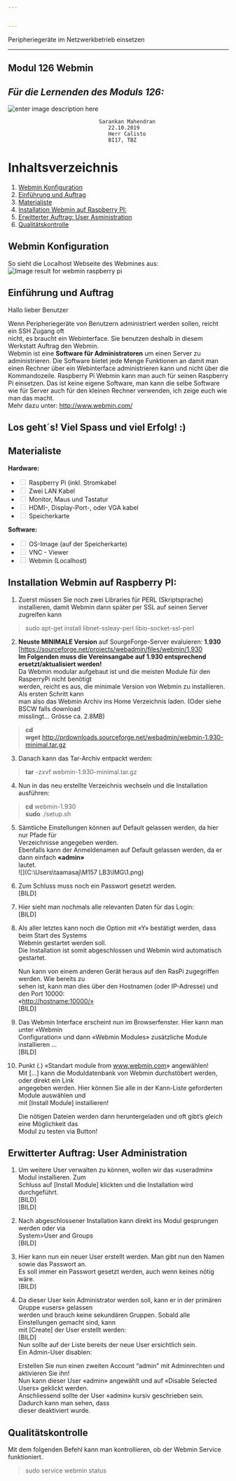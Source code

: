 ```yaml
---


---
```


<p>Peripheriegeräte im Netzwerkbetrieb einsetzen</p>
<hr>
<h2 id="modul-126-webmin">Modul 126 Webmin</h2>
<h2 id="für-die-lernenden-des-moduls-126"><em>Für die Lernenden des Moduls 126:</em></h2>
<p><img src="https://thebroodle.com/wp-content/uploads/2017/06/Webmin-in-Raspberry-Pi.jpg" alt="enter image description here"></p>
<pre><code>								Sarankan Mahendran
								22.10.2019
								Herr Calisto
								BI17, TBZ
</code></pre>
<h1 id="inhaltsverzeichnis">Inhaltsverzeichnis</h1>
<ol>
<li><a href="#example">Webmin Konfiguration</a></li>
<li><a href="#example2">Einführung und Auftrag</a></li>
<li><a href="#example3">Materialiste</a></li>
<li><a href="#example4">Installation Webmin auf Raspberry PI:</a></li>
<li><a href="#example5">Erwitterter Auftrag: User Asministration</a></li>
<li><a href="example6">Qualitätskontrolle</a></li>
</ol>
<h2 id="webmin-konfiguration">Webmin Konfiguration</h2>
<p>So sieht die Localhost Webseite des Webmines aus:<br>
<img src="https://cdn.instructables.com/F8G/938I/IBAAKZK3/F8G938IIBAAKZK3.LARGE.jpg?auto=webp&amp;&amp;frame=1&amp;width=1024&amp;fit=bounds" alt="Image result for webmin raspberry pi"></p>
<h2 id="einführung-und-auftrag">Einführung und Auftrag</h2>
<p>Hallo lieber Benutzer</p>
<p>Wenn Peripheriegeräte von Benutzern administriert werden sollen, reicht ein SSH Zugang oft<br>
nicht, es braucht ein Webinterface. Sie benutzen deshalb in diesem Werkstatt Auftrag den Webmin.<br>
Webmin ist eine <strong>Software für Administratoren</strong> um einen Server zu administrieren. Die Software bietet jede Menge Funktionen an damit man einen Rechner über ein Webinterface administrieren kann und nicht über die Kommandozeile. Raspberry Pi Webmin kann man auch für seinen Raspberry Pi einsetzen. Das ist keine eigene Software, man kann die selbe Software wie für Server auch für den kleinen Rechner verwenden, ich zeige euch wie man das macht.<br>
Mehr dazu unter: <a href="http://www.webmin.com/">http://www.webmin.com/</a></p>
<h2 id="los-geht´s-viel-spass-und-viel-erfolg-">Los geht´s! Viel Spass und viel Erfolg! :)</h2>
<h2 id="materialiste">Materialiste</h2>
<p><strong>Hardware:</strong></p>
<ul>
<li class="task-list-item"><input type="checkbox" class="task-list-item-checkbox" disabled=""> Raspberry Pi (inkl. Stromkabel</li>
<li class="task-list-item"><input type="checkbox" class="task-list-item-checkbox" disabled=""> Zwei LAN Kabel</li>
<li class="task-list-item"><input type="checkbox" class="task-list-item-checkbox" disabled=""> Monitor, Maus und Tastatur</li>
<li class="task-list-item"><input type="checkbox" class="task-list-item-checkbox" disabled=""> HDMI-, Display-Port-, oder VGA kabel</li>
<li class="task-list-item"><input type="checkbox" class="task-list-item-checkbox" disabled=""> Speicherkarte</li>
</ul>
<p><strong>Software:</strong></p>
<ul>
<li class="task-list-item"><input type="checkbox" class="task-list-item-checkbox" disabled=""> OS-Image (auf der Speicherkarte)</li>
<li class="task-list-item"><input type="checkbox" class="task-list-item-checkbox" disabled=""> VNC - Viewer</li>
<li class="task-list-item"><input type="checkbox" class="task-list-item-checkbox" disabled=""> Webmin (Localhost)</li>
</ul>
<h2 id="installation-webmin-auf-raspberry-pi">Installation Webmin auf Raspberry PI:</h2>
<ol>
<li>Zuerst müssen Sie noch zwei Libraries für PERL (Skriptsprache) installieren, damit Webmin dann später per SSL auf seinen Server zugreifen kann</li>
</ol>
<blockquote>
<p>sudo apt-get install libnet-ssleay-perl libio-socket-ssl-perl</p>
</blockquote>
<ol start="2">
<li><strong>Neuste MINIMALE Version</strong> auf SourgeForge-Server evaluieren: <strong>1.930</strong><br>
[<a href="https://sourceforge.net/projects/webadmin/files/webmin/1.930">https://sourceforge.net/projects/webadmin/files/webmin/1.930</a><br>
<strong>Im Folgenden muss die Vereinsangabe auf 1.930 entsprechend ersetzt/aktualisiert werden!</strong><br>
Da Webmin modular aufgebaut ist und die meisten Module für den RasperryPi nicht benötigt<br>
werden, reicht es aus, die minimale Version von Webmin zu installieren. Als ersten Schritt kann<br>
man also das Webmin Archiv ins Home Verzeichnis laden. (Oder siehe BSCW falls download<br>
misslingt… Grösse ca. 2.8MB)</li>
</ol>
<blockquote>
<p><strong>cd</strong><br>
<strong>wget</strong> <a href="http://prdownloads.sourceforge.net/webadmin/webmin-1.930-minimal.tar.gz">http://prdownloads.sourceforge.net/webadmin/webmin-1.930-minimal.tar.gz</a></p>
</blockquote>
<ol start="3">
<li>Danach kann das Tar-Archiv entpackt werden:</li>
</ol>
<blockquote>
<p><strong>tar</strong> -zxvf webmin-1.930-minimal.tar.gz</p>
</blockquote>
<ol start="4">
<li>Nun in das neu erstellte Verzeichnis wechseln und die Installation ausführen:</li>
</ol>
<blockquote>
<p><strong>cd</strong> webmin-1.930<br>
<strong>sudo</strong> ./setup.sh</p>
</blockquote>
<ol start="5">
<li>
<p>Sämtliche Einstellungen können auf Default gelassen werden, da hier nur Pfade für<br>
Verzeichnisse angegeben werden.<br>
Ebenfalls kann der Anmeldenamen auf Default gelassen werden, da er dann einfach <strong>«admin»</strong><br>
lautet.<br>
![](C:\Users\taamasaj\M157 LB3\IMG\1.png)</p>
</li>
<li>
<p>Zum Schluss muss noch ein Passwort gesetzt werden.<br>
[BILD]</p>
</li>
<li>
<p>Hier sieht man nochmals alle relevanten Daten für das Login:<br>
[BILD]</p>
</li>
<li>
<p>Als aller letztes kann noch die Option mit «Y» bestätigt werden, dass beim Start des Systems<br>
Webmin gestartet werden soll.<br>
Die Installation ist somit abgeschlossen und Webmin wird automatisch gestartet.</p>
<p>Nun kann von einem anderen Gerät heraus auf den RasPi zugegriffen werden. Wie bereits zu<br>
sehen ist, kann man dies über den Hostnamen (oder IP-Adresse) und den Port 10000:<br>
«<a href="http://hostname:10000/%C2%BB">http://hostname:10000/»</a><br>
[BILD]</p>
</li>
<li>
<p>Das Webmin Interface erscheint nun im Browserfenster. Hier kann man unter «Webmin<br>
Configuration» und dann «Webmin Modules» zusätzliche Module installieren …<br>
[BILD]</p>
</li>
<li>
<p>Punkt (.) «Standart module from <a href="http://www.webmin.com">www.webmin.com</a>» angewählen!<br>
Mit […] kann die Moduldatenbank von Webmin durchstöbert werden, oder direkt ein Link<br>
angegeben werden. Hier können Sie alle in der Kann-Liste geforderten Module auswählen und<br>
mit [Install Module] installieren!</p>
<p>Die nötigen Dateien werden dann heruntergeladen und oft gibt’s gleich eine Möglichkeit das<br>
Modul zu testen via Button!</p>
</li>
</ol>
<h2 id="erwitterter-auftrag-user-administration">Erwitterter Auftrag: User Administration</h2>
<ol>
<li>
<p>Um weitere User verwalten zu können, wollen wir das «useradmin» Modul installieren. Zum<br>
Schluss auf [Install Module] klickten und die Installation wird durchgeführt.<br>
[BILD]<br>
[BILD]</p>
</li>
<li>
<p>Nach abgeschlossener Installation kann direkt ins Modul gesprungen werden oder via<br>
System&gt;User and Groups<br>
[BILD]</p>
</li>
<li>
<p>Hier kann nun ein neuer User erstellt werden. Man gibt nun den Namen sowie das Passwort an.<br>
Es soll immer ein Passwort gesetzt werden, auch wenn keines nötig wäre.<br>
[BILD]</p>
</li>
<li>
<p>Da dieser User kein Administrator werden soll, kann er in der primären Gruppe «users» gelassen<br>
werden und brauch keine sekundären Gruppen. Sobald alle Einstellungen gemacht sind, kann<br>
mit [Create] der User erstellt werden:<br>
[BILD]<br>
Nun sollte auf der Liste bereits der neue User ersichtlich sein.<br>
Ein Admin-User disablen:</p>
<p>Erstellen Sie nun einen zweiten Account “admin” mit Adminrechten und aktivieren Sie ihn!<br>
Nun kann dieser User «admin» angewählt und auf «Disable Selected Users» geklickt werden.<br>
Anschliessend sollte der User «admin» kursiv geschrieben sein. Dadurch kann man sehen, dass<br>
dieser deaktiviert wurde.</p>
</li>
</ol>
<h2 id="qualitätskontrolle">Qualitätskontrolle</h2>
<p>Mit dem folgenden Befehl kann man kontrollieren, ob der Webmin Service funktioniert.</p>
<blockquote>
<p>sudo service webmin status</p>
</blockquote>


